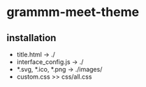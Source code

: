 # grammm-meet-theme

## installation

- title.html -> ./
- interface_config.js -> ./
- *.svg, *.ico, *.png -> ./images/
- custom.css >> css/all.css
